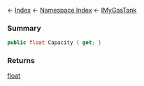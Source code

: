 ← [Index](Api-Index) ← [Namespace Index](Namespace-Index) ← [IMyGasTank](Sandbox.ModAPI.Ingame.IMyGasTank)

### Summary

```csharp
public float Capacity { get; }
```

### Returns

[float](https://docs.microsoft.com/en-us/dotnet/api/System.Single?view=netframework-4.6)


